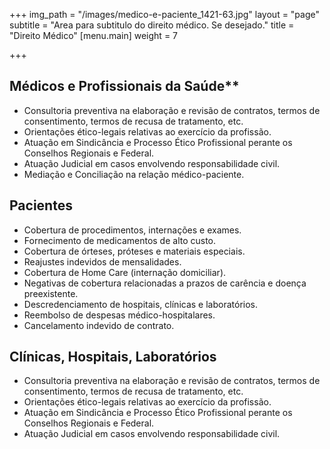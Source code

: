 +++
img_path = "/images/medico-e-paciente_1421-63.jpg"
layout = "page"
subtitle = "Area para subtitulo do direito médico. Se desejado."
title = "Direito Médico"
[menu.main]
weight = 7

+++
## Médicos e Profissionais da Saúde**

* Consultoria preventiva na elaboração e revisão de contratos, termos de consentimento, termos de recusa de tratamento, etc.
* Orientações ético-legais relativas ao exercício da profissão.
* Atuação em Sindicância e Processo Ético Profissional perante os Conselhos Regionais e Federal.
* Atuação Judicial em casos envolvendo responsabilidade civil.
* Mediação e Conciliação na relação médico-paciente.

## Pacientes

* Cobertura de procedimentos, internações e exames.
* Fornecimento de medicamentos de alto custo.
* Cobertura de órteses, próteses e materiais especiais.
* Reajustes indevidos de mensalidades.
* Cobertura de Home Care (internação domiciliar).
* Negativas de cobertura relacionadas a prazos de carência e doença preexistente.
* Descredenciamento de hospitais, clínicas e laboratórios.
* Reembolso de despesas médico-hospitalares.
* Cancelamento indevido de contrato.

## Clínicas, Hospitais, Laboratórios

* Consultoria preventiva na elaboração e revisão de contratos, termos de consentimento, termos de recusa de tratamento, etc.
* Orientações ético-legais relativas ao exercício da profissão.
* Atuação em Sindicância e Processo Ético Profissional perante os Conselhos Regionais e Federal.
* Atuação Judicial em casos envolvendo responsabilidade civil.